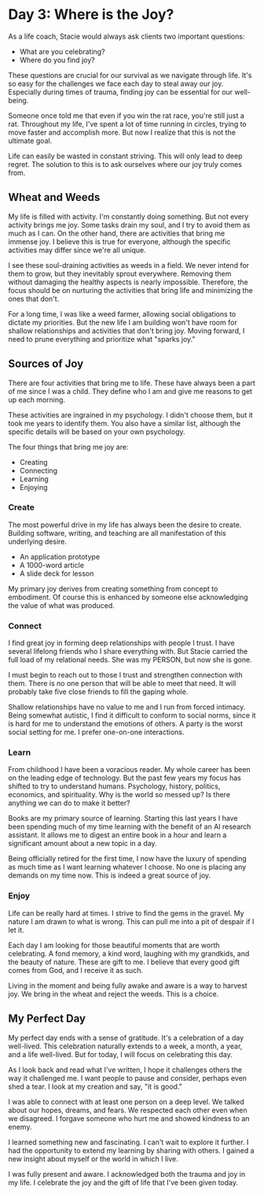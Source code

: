# Day 3: Where is the Joy?

As a life coach, Stacie would always ask clients two important questions:

- What are you celebrating?
- Where do you find joy?

These questions are crucial for our survival as we navigate through life. It's so easy for the challenges we face each day to steal away our joy. Especially during times of trauma, finding joy can be essential for our well-being.

Someone once told me that even if you win the rat race, you're still just a rat. Throughout my life, I've spent a lot of time running in circles, trying to move faster and accomplish more. But now I realize that this is not the ultimate goal.

Life can easily be wasted in constant striving. This will only lead to deep regret. The solution to this is to ask ourselves where our joy truly comes from.

## Wheat and Weeds

My life is filled with activity. I'm constantly doing something. But not every activity brings me joy. Some tasks drain my soul, and I try to avoid them as much as I can. On the other hand, there are activities that bring me immense joy. I believe this is true for everyone, although the specific activities may differ since we're all unique.

I see these soul-draining activities as weeds in a field. We never intend for them to grow, but they inevitably sprout everywhere. Removing them without damaging the healthy aspects is nearly impossible. Therefore, the focus should be on nurturing the activities that bring life and minimizing the ones that don't.

For a long time, I was like a weed farmer, allowing social obligations to dictate my priorities. But the new life I am building won't have room for shallow relationships and activities that don't bring joy. Moving forward, I need to prune everything and prioritize what "sparks joy."

## Sources of Joy

There are four activities that bring me to life. These have always been a part of me since I was a child. They define who I am and give me reasons to get up each morning.

These activities are ingrained in my psychology. I didn't choose them, but it took me years to identify them. You also have a similar list, although the specific details will be based on your own psychology.

The four things that bring me joy are:

* Creating
* Connecting
* Learning
* Enjoying



### Create


The most powerful drive in my life has always been the desire to create. Building software, writing, and teaching are all manifestation of this underlying desire.  

- An application prototype
- A 1000-word article
- A slide deck for lesson

My primary joy derives from creating something from concept to embodiment.  Of course this is enhanced by someone else acknowledging the value of what was produced.


### Connect


I find great joy in forming deep relationships with people I trust.  I have several lifelong friends who I share everything with.  But Stacie carried the full load of my relational needs. She was my PERSON, but now she is gone.

I must begin to reach out to those I trust and strengthen connection with them.  There is no one person that will be able to meet that need.  It will probably take five close friends to fill the gaping whole.

Shallow relationships have no value to me and I run from forced intimacy.  Being somewhat autistic, I find it difficult to conform to social norms, since it is hard for me to understand the emotions of others.  A party is the worst social setting for me.  I prefer one-on-one interactions.


### Learn


From childhood I have been a voracious reader.  My whole career has been on the leading edge of technology. But the past few years my focus has shifted to try to understand humans.  Psychology, history, politics, economics, and spirituality.  Why is the world so messed up?  Is there anything we can do to make it better?

Books are my primary source of learning.  Starting this last years I have been spending much of my time learning with the benefit of an AI research assistant.  It allows me to digest an entire book in a hour and learn a significant amount about a new topic in a day.

Being officially retired for the first time, I now have the luxury of spending as much time as I want learning whatever I choose.  No one is placing any demands on my time now.  This is indeed a great source of joy.


### Enjoy


Life can be really hard at times.  I strive to find the gems in the gravel. My nature I am drawn to what is wrong.  This can pull me into a pit of despair if I let it.

Each day I am looking for those beautiful moments that are worth celebrating. A fond memory, a kind word, laughing with my grandkids, and the beauty of nature.  These are gift to me.  I believe that every good gift comes from God, and I receive it as such.

Living in the moment and being fully awake and aware is a way to harvest joy.  We bring in the wheat and reject the weeds.  This is a choice.


## My Perfect Day

My perfect day ends with a sense of gratitude. It's a celebration of a day well-lived. This celebration naturally extends to a week, a month, a year, and a life well-lived. But for today, I will focus on celebrating this day.

As I look back and read what I've written, I hope it challenges others the way it challenged me. I want people to pause and consider, perhaps even shed a tear. I look at my creation and say, "it is good."

I was able to connect with at least one person on a deep level. We talked about our hopes, dreams, and fears. We respected each other even when we disagreed. I forgave someone who hurt me and showed kindness to an enemy.

I learned something new and fascinating. I can't wait to explore it further. I had the opportunity to extend my learning by sharing with others. I gained a new insight about myself or the world in which I live.

I was fully present and aware. I acknowledged both the trauma and joy in my life. I celebrate the joy and the gift of life that I've been given today.